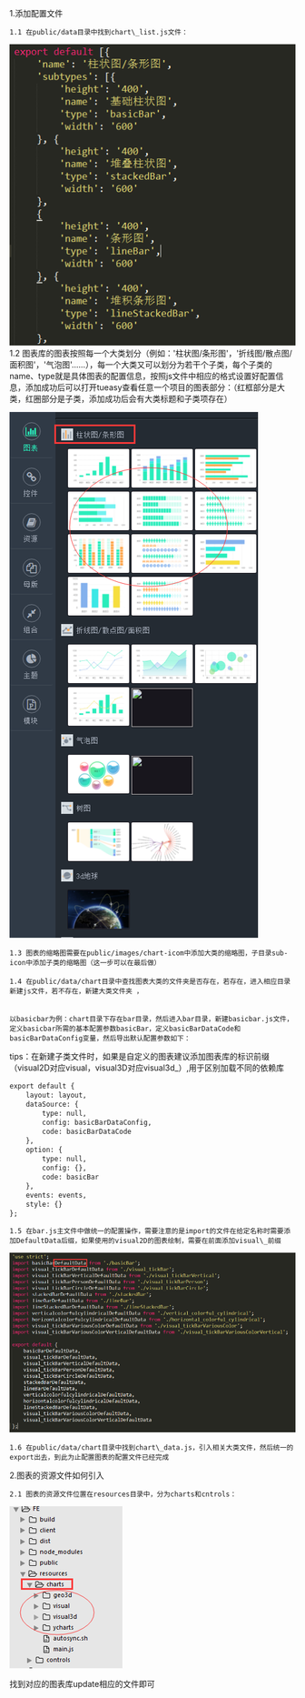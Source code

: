 1.添加配置文件

    1.1 在public/data目录中找到chart\_list.js文件：
        
![](/images/assets/chart_list.png)
    1.2 图表库的图表按照每一个大类划分（例如：'柱状图/条形图'，'折线图/散点图/面积图'，'气泡图'......），每一个大类又可以划分为若干个子类，每个子类的name、type就是具体图表的配置信息，按照js文件中相应的格式设置好配置信息，添加成功后可以打开tueasy查看任意一个项目的图表部分：（红框部分是大类，红圈部分是子类，添加成功后会有大类标题和子类项存在）

![](/images/assets/left_page.png)
  
    1.3 图表的缩略图需要在public/images/chart-icom中添加大类的缩略图，子目录sub-icon中添加子类的缩略图（这一步可以在最后做）

    1.4 在public/data/chart目录中查找图表大类的文件夹是否存在，若存在，进入相应目录新建js文件，若不存在，新建大类文件夹 ，


    以basicbar为例：chart目录下存在bar目录，然后进入bar目录，新建basicbar.js文件，定义basicbar所需的基本配置参数basicBar，定义basicBarDataCode和basicBarDataConfig变量，然后导出默认配置参数如下：

tips：在新建子类文件时，如果是自定义的图表建议添加图表库的标识前缀（visual2D对应visual，visual3D对应visual3d\_）,用于区别加载不同的依赖库


```
export default {
    layout: layout,
    dataSource: {
        type: null,
        config: basicBarDataConfig,
        code: basicBarDataCode
    },
    option: {
        type: null,
        config: {},
        code: basicBar
    },
    events: events,
    style: {}
};
```

    1.5 在bar.js主文件中做统一的配置操作，需要注意的是import的文件在给定名称时需要添加DefaultData后缀，如果使用的visual2D的图表绘制，需要在前面添加visual\_前缀

![](/images/assets/importandexport.png)

    1.6 在public/data/chart目录中找到chart\_data.js，引入相关大类文件，然后统一的export出去，到此为止配置图表的配置文件已经完成

2.图表的资源文件如何引入

    2.1 图表的资源文件位置在resources目录中，分为charts和cntrols：

![](/images/assets/resourceforcharts.png)

找到对应的图表库update相应的文件即可

